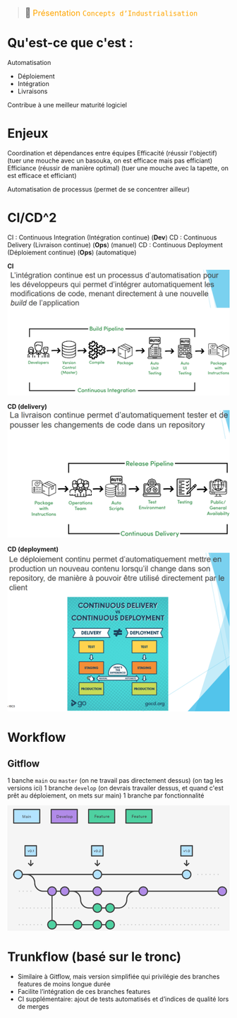 > <span style="font-size: 1.5em">📖</span> <span style="color: orange; font-size: 1.3em;">Présentation `Concepts
d’Industrialisation`</span>

# Qu'est-ce que c'est :
Automatisation
- Déploiement
- Intégration
- Livraisons

Contribue à une meilleur maturité logiciel

# Enjeux
Coordination et dépendances entre équipes
Efficacité (réussir l'objectif) (tuer une mouche avec un basouka, on est efficace mais pas efficiant)
Efficiance (réussir de manière optimal) (tuer une mouche avec la tapette, on est efficace et efficiant)

Automatisation de processus (permet de se concentrer ailleur)

# CI/CD^2

CI : Continuous Integration (Intégration continue) (**Dev**)
CD : Continuous Delivery (Livraison continue) (**Ops**) (manuel)
CD : Continuous Deployment (Déploiement continue) (**Ops**) (automatique)

**CI**
![](Screen/2023-02-24-10-59-33.png)

**CD (delivery)**
![](Screen/2023-02-24-11-00-09.png)

**CD (deployment)**
![](Screen/2023-02-24-11-00-36.png)

# Workflow

## Gitflow
1 banche `main` ou `master` (on ne travail pas directement dessus) (on tag les versions ici)
1 branche `develop` (on devrais travailer dessus, et quand c'est prêt au déploiement, on mets sur main)
1 branche par fonctionnalité

![](Screen/2023-02-24-11-04-02.png)

# Trunkflow (basé sur le tronc)
- Similaire à Gitflow, mais version simplifiée qui privilégie des
branches features de moins longue durée
- Facilite l’intégration de ces branches features
- CI supplémentaire: ajout de tests automatisés et d’indices
de qualité lors de merges